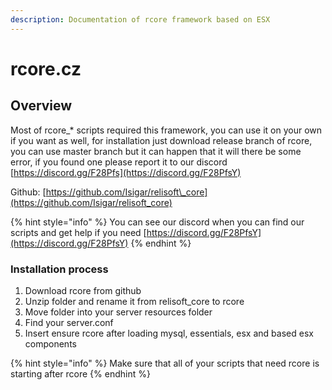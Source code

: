 ```yaml
---
description: Documentation of rcore framework based on ESX
---
```


# rcore.cz

## Overview

Most of rcore\_\* scripts required this framework, you can use it on your own if you want as well, for installation just download release branch of rcore, you can use master branch but it can happen that it will there be some error, if you found one please report it to our discord [https://discord.gg/F28Pfs](https://discord.gg/F28PfsY)

Github: [https://github.com/Isigar/relisoft\_core](https://github.com/Isigar/relisoft_core)

{% hint style="info" %}
 You can see our discord when you can find our scripts and get help if you need [https://discord.gg/F28PfsY](https://discord.gg/F28PfsY)
{% endhint %}

### Installation process

1. Download rcore from github
2. Unzip folder and rename it from relisoft\_core to rcore
3. Move folder into your server resources folder
4. Find your server.conf
5. Insert ensure rcore after loading mysql, essentials, esx and based esx components

{% hint style="info" %}
Make sure that all of your scripts that need rcore is starting after rcore
{% endhint %}

